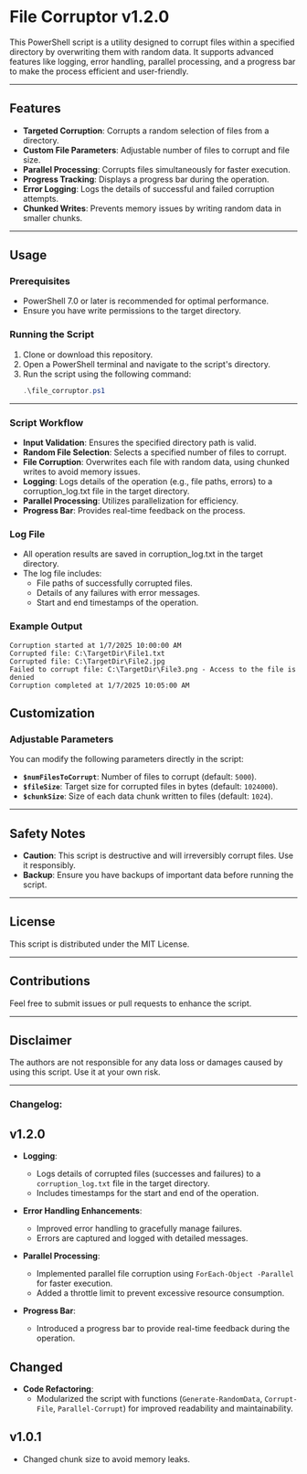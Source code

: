 # File Corruptor v1.2.0
This PowerShell script is a utility designed to corrupt files within a specified directory by overwriting them with random data. It supports advanced features like logging, error handling, parallel processing, and a progress bar to make the process efficient and user-friendly.

---

## Features

- **Targeted Corruption**: Corrupts a random selection of files from a directory.
- **Custom File Parameters**: Adjustable number of files to corrupt and file size.
- **Parallel Processing**: Corrupts files simultaneously for faster execution.
- **Progress Tracking**: Displays a progress bar during the operation.
- **Error Logging**: Logs the details of successful and failed corruption attempts.
- **Chunked Writes**: Prevents memory issues by writing random data in smaller chunks.

---

## Usage

### Prerequisites
- PowerShell 7.0 or later is recommended for optimal performance.
- Ensure you have write permissions to the target directory.

### Running the Script
1. Clone or download this repository.
2. Open a PowerShell terminal and navigate to the script's directory.
3. Run the script using the following command:
   ```powershell
   .\file_corruptor.ps1

---

### Script Workflow
- **Input Validation**: Ensures the specified directory path is valid.
- **Random File Selection**: Selects a specified number of files to corrupt.
- **File Corruption**: Overwrites each file with random data, using chunked writes to avoid memory issues.
- **Logging**: Logs details of the operation (e.g., file paths, errors) to a corruption_log.txt file in the target directory.
- **Parallel Processing**: Utilizes parallelization for efficiency.
- **Progress Bar**: Provides real-time feedback on the process.

### Log File
- All operation results are saved in corruption_log.txt in the target directory.
- The log file includes:
  - File paths of successfully corrupted files.
  - Details of any failures with error messages.
  - Start and end timestamps of the operation.

### Example Output
```
Corruption started at 1/7/2025 10:00:00 AM
Corrupted file: C:\TargetDir\File1.txt
Corrupted file: C:\TargetDir\File2.jpg
Failed to corrupt file: C:\TargetDir\File3.png - Access to the file is denied
Corruption completed at 1/7/2025 10:05:00 AM
```
## Customization

### Adjustable Parameters
You can modify the following parameters directly in the script:

- **`$numFilesToCorrupt`**: Number of files to corrupt (default: `5000`).
- **`$fileSize`**: Target size for corrupted files in bytes (default: `1024000`).
- **`$chunkSize`**: Size of each data chunk written to files (default: `1024`).

---

## Safety Notes
- **Caution**: This script is destructive and will irreversibly corrupt files. Use it responsibly.
- **Backup**: Ensure you have backups of important data before running the script.

---

## License
This script is distributed under the MIT License.

---

## Contributions
Feel free to submit issues or pull requests to enhance the script.

---

## Disclaimer
The authors are not responsible for any data loss or damages caused by using this script. Use it at your own risk.

---

### Changelog: 

## v1.2.0
- **Logging**: 
  - Logs details of corrupted files (successes and failures) to a `corruption_log.txt` file in the target directory.
  - Includes timestamps for the start and end of the operation.

- **Error Handling Enhancements**:
  - Improved error handling to gracefully manage failures.
  - Errors are captured and logged with detailed messages.

- **Parallel Processing**:
  - Implemented parallel file corruption using `ForEach-Object -Parallel` for faster execution.
  - Added a throttle limit to prevent excessive resource consumption.

- **Progress Bar**:
  - Introduced a progress bar to provide real-time feedback during the operation.

## Changed
- **Code Refactoring**:
  - Modularized the script with functions (`Generate-RandomData`, `Corrupt-File`, `Parallel-Corrupt`) for improved readability and maintainability.

## v1.0.1 
- Changed chunk size to avoid memory leaks. 
